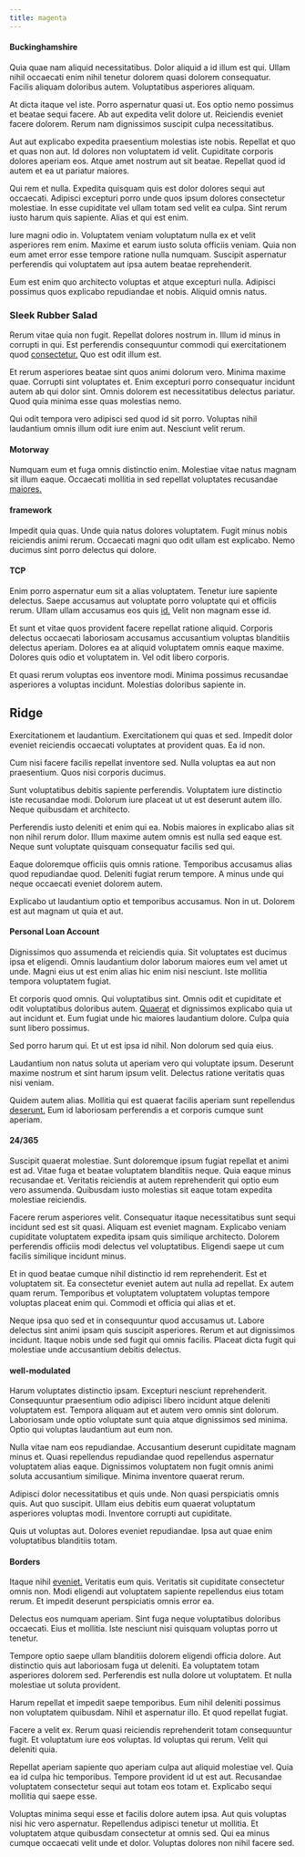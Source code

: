 ```yaml
---
title: magenta
---
```


#### Buckinghamshire

Quia quae nam aliquid necessitatibus. Dolor aliquid a id illum est qui. Ullam nihil occaecati enim nihil tenetur dolorem quasi dolorem consequatur. Facilis aliquam doloribus autem. Voluptatibus asperiores aliquam.

At dicta itaque vel iste. Porro aspernatur quasi ut. Eos optio nemo possimus et beatae sequi facere. Ab aut expedita velit dolore ut. Reiciendis eveniet facere dolorem. Rerum nam dignissimos suscipit culpa necessitatibus.

Aut aut explicabo expedita praesentium molestias iste nobis. Repellat et quo et quas non aut. Id dolores non voluptatem id velit. Cupiditate corporis dolores aperiam eos. Atque amet nostrum aut sit beatae. Repellat quod id autem et ea ut pariatur maiores.

Qui rem et nulla. Expedita quisquam quis est dolor dolores sequi aut occaecati. Adipisci excepturi porro unde quos ipsum dolores consectetur molestiae. In esse cupiditate vel ullam totam sed velit ea culpa. Sint rerum iusto harum quis sapiente. Alias et qui est enim.

Iure magni odio in. Voluptatem veniam voluptatum nulla ex et velit asperiores rem enim. Maxime et earum iusto soluta officiis veniam. Quia non eum amet error esse tempore ratione nulla numquam. Suscipit aspernatur perferendis qui voluptatem aut ipsa autem beatae reprehenderit.

Eum est enim quo architecto voluptas et atque excepturi nulla. Adipisci possimus quos explicabo repudiandae et nobis. Aliquid omnis natus.

### Sleek Rubber Salad

Rerum vitae quia non fugit. Repellat dolores nostrum in. Illum id minus in corrupti in qui. Est perferendis consequuntur commodi qui exercitationem quod [consectetur.](/dolore/et/river_mission_critical.md) Quo est odit illum est.

Et rerum asperiores beatae sint quos animi dolorum vero. Minima maxime quae. Corrupti sint voluptates et. Enim excepturi porro consequatur incidunt autem ab qui dolor sint. Omnis dolorem est necessitatibus delectus pariatur. Quod quia minima esse quas molestias nemo.

Qui odit tempora vero adipisci sed quod id sit porro. Voluptas nihil laudantium omnis illum odit iure enim aut. Nesciunt velit rerum.

#### Motorway

Numquam eum et fuga omnis distinctio enim. Molestiae vitae natus magnam sit illum eaque. Occaecati mollitia in sed repellat voluptates recusandae [maiores.](/eos/invoice_parsing.md)

#### framework

Impedit quia quas. Unde quia natus dolores voluptatem. Fugit minus nobis reiciendis animi rerum. Occaecati magni quo odit ullam est explicabo. Nemo ducimus sint porro delectus qui dolore.

#### TCP

Enim porro aspernatur eum sit a alias voluptatem. Tenetur iure sapiente delectus. Saepe accusamus aut voluptate porro voluptate qui et officiis rerum. Ullam ullam accusamus eos quis [id.](/eos/est/autem/baby_&_industrial_model.md) Velit non magnam esse id.

Et sunt et vitae quos provident facere repellat ratione aliquid. Corporis delectus occaecati laboriosam accusamus accusantium voluptas blanditiis delectus aperiam. Dolores ea at aliquid voluptatem omnis eaque maxime. Dolores quis odio et voluptatem in. Vel odit libero corporis.

Et quasi rerum voluptas eos inventore modi. Minima possimus recusandae asperiores a voluptas incidunt. Molestias doloribus sapiente in.

## Ridge

Exercitationem et laudantium. Exercitationem qui quas et sed. Impedit dolor eveniet reiciendis occaecati voluptates at provident quas. Ea id non.

Cum nisi facere facilis repellat inventore sed. Nulla voluptas ea aut non praesentium. Quos nisi corporis ducimus.

Sunt voluptatibus debitis sapiente perferendis. Voluptatem iure distinctio iste recusandae modi. Dolorum iure placeat ut ut est deserunt autem illo. Neque quibusdam et architecto.

Perferendis iusto deleniti et enim qui ea. Nobis maiores in explicabo alias sit non nihil rerum dolor. Illum maxime autem omnis est nulla sed eaque est. Neque sunt voluptate quisquam consequatur facilis sed qui.

Eaque doloremque officiis quis omnis ratione. Temporibus accusamus alias quod repudiandae quod. Deleniti fugiat rerum tempore. A minus unde qui neque occaecati eveniet dolorem autem.

Explicabo ut laudantium optio et temporibus accusamus. Non in ut. Dolorem est aut magnam ut quia et aut.

#### Personal Loan Account

Dignissimos quo assumenda et reiciendis quia. Sit voluptates est ducimus ipsa et eligendi. Omnis laudantium dolor laborum maiores eum vel amet ut unde. Magni eius ut est enim alias hic enim nisi nesciunt. Iste mollitia tempora voluptatem fugiat.

Et corporis quod omnis. Qui voluptatibus sint. Omnis odit et cupiditate et odit voluptatibus doloribus autem. [Quaerat](/facere/temporibus/adipisci/molestias/withdrawal.md) et dignissimos explicabo quia ut aut incidunt et. Eum fugiat unde hic maiores laudantium dolore. Culpa quia sunt libero possimus.

Sed porro harum qui. Et ut est ipsa id nihil. Non dolorum sed quia eius.

Laudantium non natus soluta ut aperiam vero qui voluptate ipsum. Deserunt maxime nostrum et sint harum ipsum velit. Delectus ratione veritatis quas nisi veniam.

Quidem autem alias. Mollitia qui est quaerat facilis aperiam sunt repellendus [deserunt.](/dolore/odio/neque/repellat/rubber_savings_account.md) Eum id laboriosam perferendis a et corporis cumque sunt aperiam.

#### 24/365

Suscipit quaerat molestiae. Sunt doloremque ipsum fugiat repellat et animi est ad. Vitae fuga et beatae voluptatem blanditiis neque. Quia eaque minus recusandae et. Veritatis reiciendis at autem reprehenderit qui optio eum vero assumenda. Quibusdam iusto molestias sit eaque totam expedita molestiae reiciendis.

Facere rerum asperiores velit. Consequatur itaque necessitatibus sunt sequi incidunt sed est sit quasi. Aliquam est eveniet magnam. Explicabo veniam cupiditate voluptatem expedita ipsam quis similique architecto. Dolorem perferendis officiis modi delectus vel voluptatibus. Eligendi saepe ut cum facilis similique incidunt minus.

Et in quod beatae cumque nihil distinctio id rem reprehenderit. Est et voluptatem sit. Ea consectetur eveniet autem aut nulla ad repellat. Ex autem quam rerum. Temporibus et voluptatem voluptatem voluptas tempore voluptas placeat enim qui. Commodi et officia qui alias et et.

Neque ipsa quo sed et in consequuntur quod accusamus ut. Labore delectus sint animi ipsam quis suscipit asperiores. Rerum et aut dignissimos incidunt. Itaque nobis unde sed fugit qui omnis facilis. Placeat dicta fugit qui molestiae unde accusantium debitis delectus.

#### well-modulated

Harum voluptates distinctio ipsam. Excepturi nesciunt reprehenderit. Consequuntur praesentium odio adipisci libero incidunt atque deleniti voluptatem est. Tempora aliquam aut et autem vero omnis sint dolorum. Laboriosam unde optio voluptate sunt quia atque dignissimos sed minima. Optio qui voluptas laudantium aut eum non.

Nulla vitae nam eos repudiandae. Accusantium deserunt cupiditate magnam minus et. Quasi repellendus repudiandae quod repellendus aspernatur voluptatem alias eaque. Dignissimos voluptatem non fugit omnis animi soluta accusantium similique. Minima inventore quaerat rerum.

Adipisci dolor necessitatibus et quis unde. Non quasi perspiciatis omnis quis. Aut quo suscipit. Ullam eius debitis eum quaerat voluptatum asperiores voluptas modi. Inventore corrupti aut cupiditate.

Quis ut voluptas aut. Dolores eveniet repudiandae. Ipsa aut quae enim voluptatibus blanditiis totam.

#### Borders

Itaque nihil [eveniet.](/aspernatur/investment_account.md) Veritatis eum quis. Veritatis sit cupiditate consectetur omnis non. Modi eligendi aut voluptatem sapiente repellendus eius totam rerum. Et impedit deserunt perspiciatis omnis error ea.

Delectus eos numquam aperiam. Sint fuga neque voluptatibus doloribus occaecati. Eius et mollitia. Iste nesciunt nisi quisquam voluptas porro ut tenetur.

Tempore optio saepe ullam blanditiis dolorem eligendi officia dolore. Aut distinctio quis aut laboriosam fuga ut deleniti. Ea voluptatem totam asperiores dolorem sed. Perferendis est nulla dolore ut voluptatem. Et nulla molestiae ut soluta provident.

Harum repellat et impedit saepe temporibus. Eum nihil deleniti possimus non voluptatem quibusdam. Nihil et aspernatur illo. Et quod repellat fugiat.

Facere a velit ex. Rerum quasi reiciendis reprehenderit totam consequuntur fugit. Et voluptatum iure eos voluptas. Id voluptas qui rerum. Velit qui deleniti quia.

Repellat aperiam sapiente quo aperiam culpa aut aliquid molestiae vel. Quia ea id culpa hic temporibus. Tempore provident id ut est aut. Recusandae voluptatem consectetur sequi aut totam eos totam et. Explicabo sequi mollitia qui saepe esse.

Voluptas minima sequi esse et facilis dolore autem ipsa. Aut quis voluptas nisi hic vero aspernatur. Repellendus adipisci tenetur ut mollitia. Et voluptatem atque quibusdam consectetur at omnis sed. Qui ea minus cumque occaecati velit unde et dolor. Voluptas dolores non nihil facere sed.
